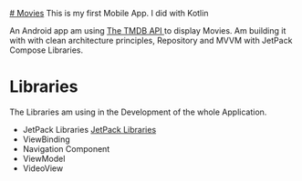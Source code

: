 <u># Movies</u>
This is my first Mobile App. I did with Kotlin

An Android app am using [The TMDB API ](https://developers.themoviedb.org/3/getting-started/introduction) to display Movies. Am building it with with clean architecture principles, Repository and MVVM with JetPack Compose Libraries.

# Libraries
The Libraries am using in the Development of the whole Application.

* JetPack Libraries [JetPack Libraries](https://www.googleadservices.com/pagead/aclk?sa=L&ai=DChcSEwik0ZLZ5b7xAhWSYOYKHcNLBO4YABAAGgJkZw&ohost=www.google.com&cid=CAESQOD2qKRX0ODFdfZxyph8EB_4DnR4SXeryJoa-SO7Ty6XGIt6bOI9MONdN7vdy_qPlavyYwe6NI2TyzJzPoN2Eq8&sig=AOD64_0ZNXBHj-FD_cinA0M1HwU8a-G9uw&q&adurl&ved=2ahUKEwim04rZ5b7xAhURERQKHSfZCCcQ0Qx6BAgCEAE)
* ViewBinding
* Navigation Component
* ViewModel
* VideoView
